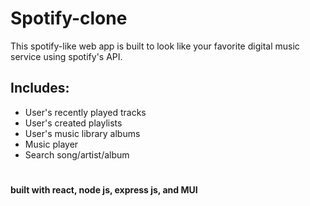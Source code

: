 # Spotify-clone

This spotify-like web app is built to look like your favorite digital music service using spotify's API.

## Includes:
- User's recently played tracks
- User's created playlists
- User's music library albums
- Music player
- Search song/artist/album 


#

**built with react, node js, express js, and MUI**